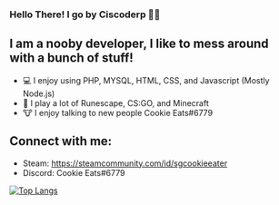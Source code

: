 ### Hello There! I go by Ciscoderp 🙋‍♂

## I am a nooby developer, I like to mess around with a bunch of stuff!

- 💻 I enjoy using PHP, MYSQL, HTML, CSS, and Javascript (Mostly Node.js)
- 🎲 I play a lot of Runescape, CS:GO, and Minecraft 
- 🐮 I enjoy talking to new people Cookie Eats#6779


## Connect with me:
 - Steam: https://steamcommunity.com/id/sgcookieeater
 - Discord: Cookie Eats#6779


[![Top Langs](https://github-readme-stats.vercel.app/api/top-langs/?username=ciscoderp&langs_count=8)](https://github.com/anuraghazra/github-readme-stats)